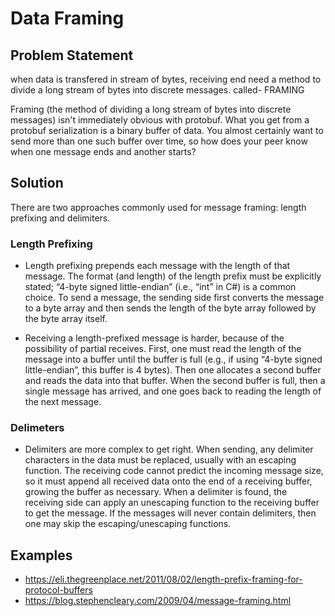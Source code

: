 # Data Framing

## Problem Statement
when data is transfered in stream of bytes, receiving end need a 
method to divide a long stream of bytes into discrete messages. called- FRAMING

Framing (the method of dividing a long stream of bytes into discrete messages) isn't immediately obvious with protobuf. What you get from a protobuf serialization is a binary buffer of data. You almost certainly want to send more than one such buffer over time, so how does your peer know when one message ends and another starts?

## Solution
There are two approaches commonly used for message framing: length prefixing and delimiters.

### Length Prefixing
- Length prefixing prepends each message with the length of that message. The format (and length) of the length prefix must be explicitly stated; “4-byte signed little-endian” (i.e., “int” in C#) is a common choice. To send a message, the sending side first converts the message to a byte array and then sends the length of the byte array followed by the byte array itself.

- Receiving a length-prefixed message is harder, because of the possibility of partial receives. First, one must read the length of the message into a buffer until the buffer is full (e.g., if using “4-byte signed little-endian”, this buffer is 4 bytes). Then one allocates a second buffer and reads the data into that buffer. When the second buffer is full, then a single message has arrived, and one goes back to reading the length of the next message.

### Delimeters
- Delimiters are more complex to get right. When sending, any delimiter characters in the data must be replaced, usually with an escaping function. The receiving code cannot predict the incoming message size, so it must append all received data onto the end of a receiving buffer, growing the buffer as necessary. When a delimiter is found, the receiving side can apply an unescaping function to the receiving buffer to get the message. If the messages will never contain delimiters, then one may skip the escaping/unescaping functions.


## Examples
- https://eli.thegreenplace.net/2011/08/02/length-prefix-framing-for-protocol-buffers
- https://blog.stephencleary.com/2009/04/message-framing.html